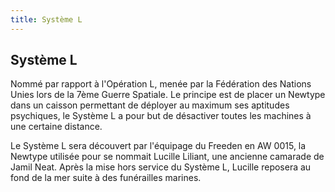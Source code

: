 ```yaml
---
title: Système L
---
```


Système L
---------

Nommé par rapport à l'Opération L, menée par la Fédération des Nations Unies lors de la 7ème Guerre Spatiale. Le principe est de placer un Newtype dans un caisson permettant de déployer au maximum ses aptitudes psychiques, le Système L a pour but de désactiver toutes les machines à une certaine distance.


Le Système L sera découvert par l'équipage du Freeden en AW 0015, la Newtype utilisée pour se nommait Lucille Liliant, une ancienne camarade de Jamil Neat. Après la mise hors service du Système L, Lucille reposera au fond de la mer suite à des funérailles marines.

